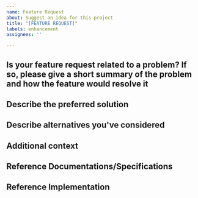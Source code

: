 ```yaml
---
name: Feature Request
about: Suggest an idea for this project
title: "[FEATURE REQUEST]"
labels: enhancement
assignees: ''

---
```


## Is your feature request related to a problem? If so, please give a short summary of the problem and how the feature would resolve it
<!--- A clear and concise description of what the problem is. Ex. I'm always frustrated when [...] --->

## Describe the preferred solution
<!--- A clear and concise description of what you want to happen. --->

## Describe alternatives you've considered
<!--- A clear and concise description of any alternative solutions or features you've considered. --->

## Additional context
<!--- Add any other context or screenshots about the feature request here. --->

## Reference Documentations/Specifications
<!--- Provide links to JDBC Specifications or any other related documentation. --->

<!--- Optional --->
## Reference Implementation
<!--- Provide link to any available implementation references --->

